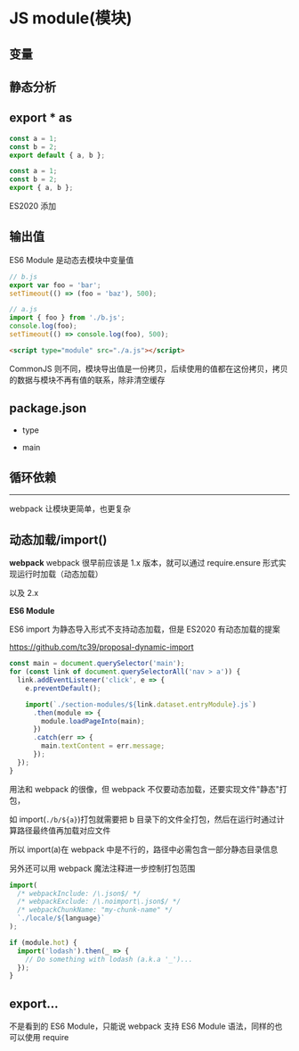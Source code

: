 # JS module(模块)

## 变量

## 静态分析

## export \* as

```js
const a = 1;
const b = 2;
export default { a, b };
```

```js
const a = 1;
const b = 2;
export { a, b };
```

ES2020 添加

## 输出值

ES6 Module 是动态去模块中变量值

```js
// b.js
export var foo = 'bar';
setTimeout(() => (foo = 'baz'), 500);

// a.js
import { foo } from './b.js';
console.log(foo);
setTimeout(() => console.log(foo), 500);
```

```html
<script type="module" src="./a.js"></script>
```

CommonJS 则不同，模块导出值是一份拷贝，后续使用的值都在这份拷贝，拷贝的数据与模块不再有值的联系，除非清空缓存

## package.json

- type

- main

## 循环依赖

<hr/>

webpack 让模块更简单，也更复杂

## 动态加载/import()

**webpack**
webpack 很早前应该是 1.x 版本，就可以通过 require.ensure 形式实现运行时加载（动态加载）

以及 2.x

**ES6 Module**

ES6 import 为静态导入形式不支持动态加载，但是 ES2020 有动态加载的提案

https://github.com/tc39/proposal-dynamic-import

```js
const main = document.querySelector('main');
for (const link of document.querySelectorAll('nav > a')) {
  link.addEventListener('click', e => {
    e.preventDefault();

    import(`./section-modules/${link.dataset.entryModule}.js`)
      .then(module => {
        module.loadPageInto(main);
      })
      .catch(err => {
        main.textContent = err.message;
      });
  });
}
```

用法和 webpack 的很像，但 webpack 不仅要动态加载，还要实现文件"静态"打包，

如 import(`./b/${a}`)打包就需要把 b 目录下的文件全打包，然后在运行时通过计算路径最终值再加载对应文件

所以 import(a)在 webpack 中是不行的，路径中必需包含一部分静态目录信息

另外还可以用 webpack 魔法注释进一步控制打包范围

```js
import(
  /* webpackInclude: /\.json$/ */
  /* webpackExclude: /\.noimport\.json$/ */
  /* webpackChunkName: "my-chunk-name" */
  `./locale/${language}`
);
```

```js
if (module.hot) {
  import('lodash').then(_ => {
    // Do something with lodash (a.k.a '_')...
  });
}
```

## export...

不是看到的 ES6 Module，只能说 webpack 支持 ES6 Module 语法，同样的也可以使用 require

